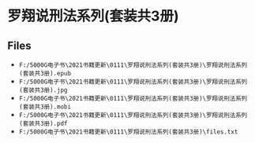 # 罗翔说刑法系列(套装共3册)

## Files

- `F:/5000G电子书\2021书籍更新\0111\罗翔说刑法系列(套装共3册)\罗翔说刑法系列(套装共3册).epub`
- `F:/5000G电子书\2021书籍更新\0111\罗翔说刑法系列(套装共3册)\罗翔说刑法系列(套装共3册).jpg`
- `F:/5000G电子书\2021书籍更新\0111\罗翔说刑法系列(套装共3册)\罗翔说刑法系列(套装共3册).mobi`
- `F:/5000G电子书\2021书籍更新\0111\罗翔说刑法系列(套装共3册)\罗翔说刑法系列(套装共3册).pdf`
- `F:/5000G电子书\2021书籍更新\0111\罗翔说刑法系列(套装共3册)\files.txt`

